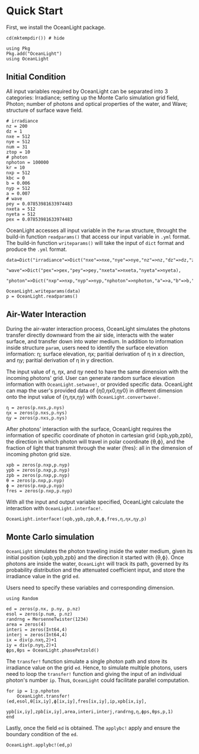 # Quick Start 
First, we install the OceanLight package.
```@example Center 
cd(mktempdir()) # hide

using Pkg 
Pkg.add("OceanLight")
using OceanLight 
```

##  Initial Condition 

All input variables required by OceanLight can be separated into 3 categories: Irradiance; setting up the Monte Carlo simulation grid field, 
Photon; number of photons and optical properties of the water, and Wave; structure of surface wave field. 

```@example Center
# irradiance
nz = 200
dz = 1
nxe = 512
nye = 512
num = 31
ztop = 10
# photon
nphoton = 100000
kr = 10
nxp = 512
kbc = 0
b = 0.006
nyp = 512
a = 0.007
# wave
pey = 0.07853981633974483
nxeta = 512
nyeta = 512
pex = 0.07853981633974483
```
OceanLight accesses all input variable in the `Param` structure, throught the build-in function `readparams()` that access our input variable in `.yml` format.
The build-in function `writeparams()` will take the input of `dict` format and produce the `.yml` format. 

```@example Center
data=Dict("irradiance"=>Dict("nxe"=>nxe,"nye"=>nye,"nz"=>nz,"dz"=>dz,"ztop"=>ztop,"num"=>num),
            "wave"=>Dict("pex"=>pex,"pey"=>pey,"nxeta"=>nxeta,"nyeta"=>nyeta),
            "photon"=>Dict("nxp"=>nxp,"nyp"=>nyp,"nphoton"=>nphoton,"a"=>a,"b"=>b,"kr"=>kr,"kbc"=>kbc))

OceanLight.writeparams(data) 
p = OceanLight.readparams() 
```

## Air-Water Interaction

During the air-water interaction process, OceanLight simulates the photons transfer directly downward from the air side, interacts with the water surface, and transfer down into water medium. In addition to information inside structure `param`, users need to identify the surface elevation information: η; surface elevation, ηx; paritial derivation of η in x direction, and ηy; paritial derivation of η in y direction. 

The input value of η, ηx, and ηy need to have the same dimension with the incoming photons' grid. User can generate random surface elevation information with `OceanLight.setwave!`, or provided specific data. OceanLight can map the user's provided data of {η0,ηx0,ηy0} in different dimension onto the input value of {η,ηx,ηy} with `OceanLight.convertwave!`.
```@example Center
η = zeros(p.nxs,p.nys)
ηx = zeros(p.nxs,p.nys)
ηy = zeros(p.nxs,p.nys)
```

After photons' interaction with the surface, OceanLight requires the information of specific coordinate of photon in cartesian grid {xpb,ypb,zpb}, the direction in which photon will travel in polar coordinate {θ,ϕ}, and the fraction of light that transmit through the water {fres}: all in the dimension of incoming photon grid size. 
```@example Center
xpb = zeros(p.nxp,p.nyp)
ypb = zeros(p.nxp,p.nyp)
zpb = zeros(p.nxp,p.nyp)
θ = zeros(p.nxp,p.nyp)
ϕ = zeros(p.nxp,p.nyp)
fres = zeros(p.nxp,p.nyp)
```

With all the input and output variable specified, OceanLight calculate the interaction with `OceanLight.interface!`.
```@example Center
OceanLight.interface!(xpb,ypb,zpb,θ,ϕ,fres,η,ηx,ηy,p)
```

## Monte Carlo simulation

`OceanLight` simulates the photon traveling inside the water medium, given its initial position {xpb,ypb,zpb} and the direction it started with {θ,ϕ}. Once photons are inside the water, `OceanLight` will track its path, governed by its probability distribution and the attenuated coefficient input, and store the irradiance value in the grid `ed`. 

Users need to specify these variables and corresponding dimension. 

```@example Center
using Random

ed = zeros(p.nx, p.ny, p.nz)
esol = zeros(p.num, p.nz)
randrng = MersenneTwister(1234)
area = zeros(4)
interi = zeros(Int64,4)
interj = zeros(Int64,4)
ix = div(p.nxη,2)+1
iy = div(p.nyη,2)+1
ϕps,θps = OceanLight.phasePetzold()
```

The `transfer!` function simulate a single photon path and store its irradiance value on the grid `ed`. Hence, to simulate multiple photons, users need to loop the `transfer!` function and giving the input of an individual photon's number `ip`. Thus, `OceanLight` could facilitate parallel computation. 

```@example Center
for ip = 1:p.nphoton
    OceanLight.transfer!(ed,esol,θ[ix,iy],ϕ[ix,iy],fres[ix,iy],ip,xpb[ix,iy],
        ypb[ix,iy],zpb[ix,iy],area,interi,interj,randrng,η,ϕps,θps,p,1)
end
```

Lastly, once the field `ed` is obtained. The `applybc!` apply and ensure the boundary condition of the `ed`. 
```@example Center
OceanLight.applybc!(ed,p)
```
